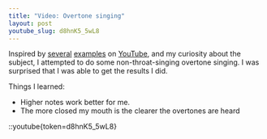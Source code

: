```yaml
---
title: "Video: Overtone singing"
layout: post
youtube_slug: d8hnK5_5wL8
---
```


Inspired by <a href="http://www.youtube.com/watch?v=BtsjKPqKgzg">several</a> <a href="http://www.youtube.com/watch?v=kFWYSW4vfcA&amp;feature=related">examples</a> on <a href="http://www.youtube.com/watch?v=YKK5I9_LFZM&amp;feature=related">YouTube</a>, and my curiosity about the subject, I attempted to do some non-throat-singing overtone singing. I was surprised that I was able to get the results I did.

Things I learned:

* Higher notes work better for me.
* The more closed my mouth is the clearer the overtones are heard

::youtube{token=d8hnK5_5wL8}
